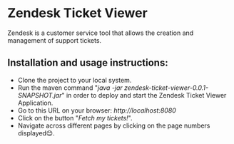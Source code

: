 # Zendesk Ticket Viewer
Zendesk is a customer service tool that allows the creation and management of support tickets.

## Installation and usage instructions: ##
* Clone the project to your local system.
* Run the maven command "_java -jar zendesk-ticket-viewer-0.0.1-SNAPSHOT.jar_" in order to deploy and start the Zendesk Ticket Viewer Application.
* Go to this URL on your browser:
_http://localhost:8080_
* Click on the button "_Fetch my tickets!_".
* Navigate across different pages by clicking on the page numbers displayed😊.
